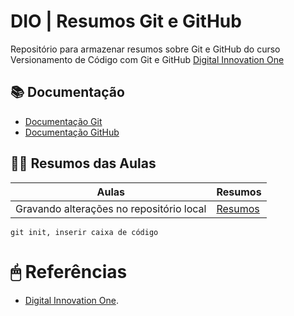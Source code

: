 
# DIO | Resumos Git e GitHub

Repositório para armazenar resumos sobre Git e GitHub do curso Versionamento de Código com Git e GitHub [Digital Innovation One](https://www.dio.me/)

## 📚 Documentação

- [Documentação Git](https://git.scm.com/doc)
- [Documentação GitHub](https://docs.github.com/)

## 👨‍💻 Resumos das Aulas

| Aulas | Resumos |
| -----| ------|
| Gravando alterações no repositório local | [Resumos]() |

```
git init, inserir caixa de código

```

# 🖱 Referências

- [Digital Innovation One]().

